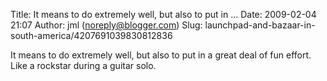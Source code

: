 Title: It means to do extremely well, but also to put in ...
Date: 2009-02-04 21:07
Author: jml (noreply@blogger.com)
Slug: launchpad-and-bazaar-in-south-america/4207691039830812836

It means to do extremely well, but also to put in a great deal of fun
effort. Like a rockstar during a guitar solo.

